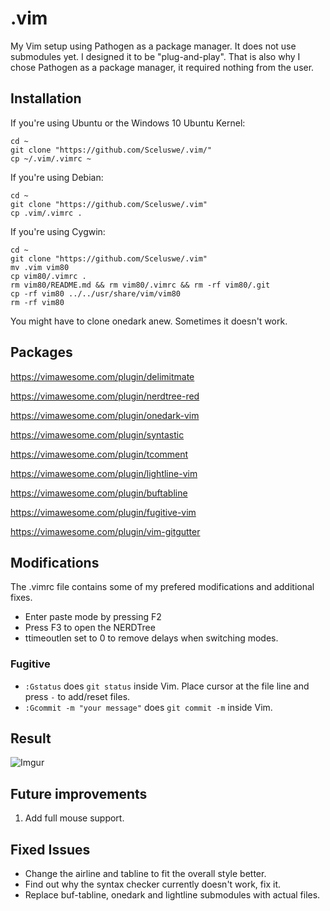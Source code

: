 # .vim
My Vim setup using Pathogen as a package manager. It does not use submodules yet. I designed it to be "plug-and-play". That is also why I chose Pathogen as a package manager, it required nothing from the user. 


## Installation
If you're using Ubuntu or the Windows 10 Ubuntu Kernel:

```
cd ~
git clone "https://github.com/Sceluswe/.vim/"
cp ~/.vim/.vimrc ~
```
If you're using Debian:
```
cd ~
git clone "https://github.com/Sceluswe/.vim"
cp .vim/.vimrc .
```

If you're using Cygwin:
```
cd ~
git clone "https://github.com/Sceluswe/.vim"
mv .vim vim80
cp vim80/.vimrc .
rm vim80/README.md && rm vim80/.vimrc && rm -rf vim80/.git
cp -rf vim80 ../../usr/share/vim/vim80
rm -rf vim80
```

You might have to clone onedark anew. Sometimes it doesn't work.


## Packages
https://vimawesome.com/plugin/delimitmate

https://vimawesome.com/plugin/nerdtree-red

https://vimawesome.com/plugin/onedark-vim

https://vimawesome.com/plugin/syntastic

https://vimawesome.com/plugin/tcomment

https://vimawesome.com/plugin/lightline-vim

https://vimawesome.com/plugin/buftabline

https://vimawesome.com/plugin/fugitive-vim

https://vimawesome.com/plugin/vim-gitgutter




## Modifications
The .vimrc file contains some of my prefered modifications and additional fixes.

- Enter paste mode by pressing F2
- Press F3 to open the NERDTree
- ttimeoutlen set to 0 to remove delays when switching modes.

### Fugitive
- `:Gstatus` does `git status` inside Vim. Place cursor at the file line and press `-` to add/reset files.
- `:Gcommit -m "your message"` does `git commit -m` inside Vim.


## Result
![Imgur](https://i.imgur.com/24sEy7D.png)

## Future improvements
1. Add full mouse support.

## Fixed Issues
- Change the airline and tabline to fit the overall style better.
- Find out why the syntax checker currently doesn't work, fix it.
- Replace buf-tabline, onedark and lightline submodules with actual files.
